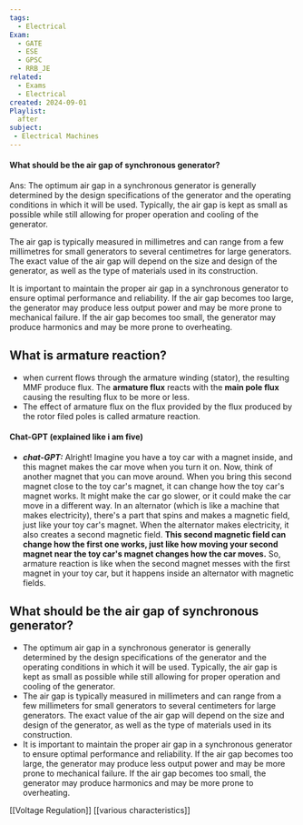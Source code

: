 ```yaml
---
tags:
  - Electrical
Exam:
  - GATE
  - ESE
  - GPSC
  - RRB_JE
related:
  - Exams
  - Electrical
created: 2024-09-01
Playlist:
  after
subject:
 - Electrical Machines
---
```


#### What should be the air gap of synchronous generator?
Ans:  The optimum air gap in a synchronous generator is generally determined by the design specifications of the generator and the operating conditions in which it will be used. Typically, the air gap is kept as small as possible while still allowing for proper operation and cooling of the generator.

The air gap is typically measured in millimetres and can range from a few millimetres for small generators to several centimetres for large generators. The exact value of the air gap will depend on the size and design of the generator, as well as the type of materials used in its construction.

It is important to maintain the proper air gap in a synchronous generator to ensure optimal performance and reliability. If the air gap becomes too large, the generator may produce less output power and may be more prone to mechanical failure. If the air gap becomes too small, the generator may produce harmonics and may be more prone to overheating.
## What is armature reaction?
- when current flows through the armature winding (stator), the resulting MMF produce flux. The **armature flux** reacts with the **main pole flux** causing the resulting flux to be more or less.
- The effect of armature flux on the flux provided by the flux produced by the rotor filed poles is called armature reaction.
#### Chat-GPT (explained like i am five)
- ***chat-GPT:*** Alright! Imagine you have a toy car with a magnet inside, and this magnet makes the car move when you turn it on. Now, think of another magnet that you can move around. When you bring this second magnet close to the toy car's magnet, it can change how the toy car's magnet works. It might make the car go slower, or it could make the car move in a different way. In an alternator (which is like a machine that makes electricity), there's a part that spins and makes a magnetic field, just like your toy car's magnet. When the alternator makes electricity, it also creates a second magnetic field. **This second magnetic field can change how the first one works, just like how moving your second magnet near the toy car's magnet changes how the car moves.** So, armature reaction is like when the second magnet messes with the first magnet in your toy car, but it happens inside an alternator with magnetic fields.

## What should be the air gap of synchronous generator?
- The optimum air gap in a synchronous generator is generally determined by the design specifications of the generator and the operating conditions in which it will be used. Typically, the air gap is kept as small as possible while still allowing for proper operation and cooling of the generator.
- The air gap is typically measured in millimeters and can range from a few millimeters for small generators to several centimeters for large generators. The exact value of the air gap will depend on the size and design of the generator, as well as the type of materials used in its construction.
- It is important to maintain the proper air gap in a synchronous generator to ensure optimal performance and reliability. If the air gap becomes too large, the generator may produce less output power and may be more prone to mechanical failure. If the air gap becomes too small, the generator may produce harmonics and may be more prone to overheating.

[[Voltage Regulation]]
[[various characteristics]]

